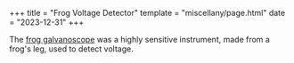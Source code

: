 +++
title = "Frog Voltage Detector"
template = "miscellany/page.html"
date = "2023-12-31"
+++

The [frog galvanoscope](https://en.wikipedia.org/wiki/Frog_galvanoscope) was a highly sensitive instrument, made from a frog's leg, used to detect voltage.